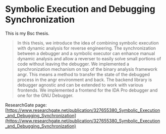 # Symbolic Execution and Debugging Synchronization

This is my Bsc thesis.

> In this thesis, we introduce the idea of combining symbolic execution with dynamic analysis for reverse engineering. The synchronization between a debugger and a symbolic executor can enhance manual dynamic analysis and allow a reverser to easily solve small portions of code without leaving the debugger. We implemented a synchronization mechanism on top of the binary analysis framework angr. This means a method to transfer the state of the debugged process in the angr environment and back. The backend library is debugger agnostic and can be extended to work with various frontends. We implemented a frontend for the IDA Pro debugger and one for the GNU Debugger.

ResearchGate page: [https://www.researchgate.net/publication/327655380_Symbolic_Execution_and_Debugging_Synchronization](https://www.researchgate.net/publication/327655380_Symbolic_Execution_and_Debugging_Synchronization)


